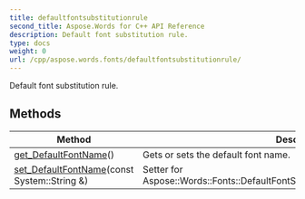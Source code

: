 ```yaml
---
title: defaultfontsubstitutionrule
second_title: Aspose.Words for C++ API Reference
description: Default font substitution rule. 
type: docs
weight: 0
url: /cpp/aspose.words.fonts/defaultfontsubstitutionrule/
---
```


Default font substitution rule. 

## Methods

| Method | Description |
| --- | --- |
| [get_DefaultFontName](./get_defaultfontname/)() | Gets or sets the default font name.  |
| [set_DefaultFontName](./set_defaultfontname/)(const System::String &) | Setter for Aspose::Words::Fonts::DefaultFontSubstitutionRule::get_DefaultFontName.  |
